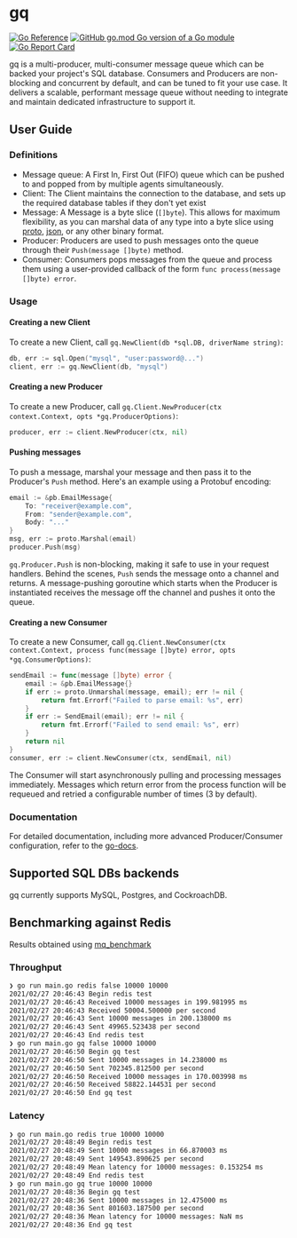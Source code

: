 # gq

[![Go Reference](https://pkg.go.dev/badge/github.com/mattbonnell/gq.svg)](https://pkg.go.dev/github.com/mattbonnell/gq)
[![GitHub go.mod Go version of a Go module](https://img.shields.io/github/go-mod/go-version/mattbonnell/gq)](https://github.com/mattbonnell/gq)
[![Go Report Card](https://goreportcard.com/badge/github.com/mattbonnell/gq)](https://goreportcard.com/report/github.com/mattbonnell/gq)

gq is a multi-producer, multi-consumer message queue which can be backed your project's SQL database.
Consumers and Producers are non-blocking and concurrent by default, and can be tuned to fit your use case.
It delivers a scalable, performant message queue without needing to integrate and maintain dedicated infrastructure to support it.

## User Guide
### Definitions
- Message queue: A First In, First Out (FIFO) queue which can be pushed to and popped from by multiple agents simultaneously.
- Client: The Client maintains the connection to the database, and sets up the required database tables if they don't yet exist
- Message: A Message is a byte slice (`[]byte`). This allows for maximum flexibility, as you can marshal data of any type into a byte slice 
using [proto](https://pkg.go.dev/google.golang.org/protobuf/proto#Marshal), [json](https://golang.org/pkg/encoding/json/#Marshal), or any other binary format.
- Producer: Producers are used to push messages onto the queue through their `Push(message []byte)` method.
- Consumer: Consumers pops messages from the queue and process them using a user-provided callback of the form `func process(message []byte) error`.

### Usage

#### Creating a new Client
To create a new Client, call `gq.NewClient(db *sql.DB, driverName string)`:
```go
db, err := sql.Open("mysql", "user:password@...")
client, err := gq.NewClient(db, "mysql")
```

#### Creating a new Producer
To create a new Producer, call `gq.Client.NewProducer(ctx context.Context, opts *gq.ProducerOptions)`:
```go
producer, err := client.NewProducer(ctx, nil)
```
#### Pushing messages
To push a message, marshal your message and then pass it to the Producer's `Push` method. Here's an example using a Protobuf encoding:
```go
email := &pb.EmailMessage{
	To: "receiver@example.com",
	From: "sender@example.com",
	Body: "..."
}
msg, err := proto.Marshal(email)
producer.Push(msg)
```
`gq.Producer.Push` is non-blocking, making it safe to use in your request handlers. Behind the scenes, `Push` sends the message onto a channel and returns. A message-pushing
goroutine which starts when the Producer is instantiated receives the message off the channel and pushes it onto the queue.


#### Creating a new Consumer
To create a new Consumer, call `gq.Client.NewConsumer(ctx context.Context, process func(message []byte) error, opts *gq.ConsumerOptions)`:
```go
sendEmail := func(message []byte) error {
	email := &pb.EmailMessage{}
	if err := proto.Unmarshal(message, email); err != nil {
		return fmt.Errorf("Failed to parse email: %s", err)
	}
	if err := SendEmail(email); err != nil {
		return fmt.Errorf("Failed to send email: %s", err)
	}
	return nil
}
consumer, err := client.NewConsumer(ctx, sendEmail, nil)
```
The Consumer will start asynchronously pulling and processing messages immediately. Messages which return error from the process function will be
requeued and retried a configurable number of times (3 by default).

### Documentation
For detailed documentation, including more advanced Producer/Consumer configuration, refer to the [go-docs](pkg.go.dev/mattbonnell/gq).

## Supported SQL DBs backends
gq currently supports MySQL, Postgres, and CockroachDB.

## Benchmarking against Redis
Results obtained using [mq_benchmark](github.com/mattbonnell/mq_benchmark)
### Throughput
```bash
❯ go run main.go redis false 10000 10000
2021/02/27 20:46:43 Begin redis test
2021/02/27 20:46:43 Received 10000 messages in 199.981995 ms
2021/02/27 20:46:43 Received 50004.500000 per second
2021/02/27 20:46:43 Sent 10000 messages in 200.138000 ms
2021/02/27 20:46:43 Sent 49965.523438 per second
2021/02/27 20:46:43 End redis test
❯ go run main.go gq false 10000 10000
2021/02/27 20:46:50 Begin gq test
2021/02/27 20:46:50 Sent 10000 messages in 14.238000 ms
2021/02/27 20:46:50 Sent 702345.812500 per second
2021/02/27 20:46:50 Received 10000 messages in 170.003998 ms
2021/02/27 20:46:50 Received 58822.144531 per second
2021/02/27 20:46:50 End gq test
```
### Latency
```bash
❯ go run main.go redis true 10000 10000
2021/02/27 20:48:49 Begin redis test
2021/02/27 20:48:49 Sent 10000 messages in 66.870003 ms
2021/02/27 20:48:49 Sent 149543.890625 per second
2021/02/27 20:48:49 Mean latency for 10000 messages: 0.153254 ms
2021/02/27 20:48:49 End redis test
❯ go run main.go gq true 10000 10000
2021/02/27 20:48:36 Begin gq test
2021/02/27 20:48:36 Sent 10000 messages in 12.475000 ms
2021/02/27 20:48:36 Sent 801603.187500 per second
2021/02/27 20:48:36 Mean latency for 10000 messages: NaN ms
2021/02/27 20:48:36 End gq test
```
